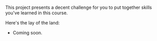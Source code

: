 This project presents a decent challenge for you to put together skills you've learned in this course.

Here's the lay of the land:

* Coming soon.
